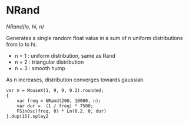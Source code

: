 # NRand

_NRand(lo, hi, n)_

Generates a single random float value in a sum of n uniform distributions from lo to hi.

- n = 1 : uniform distribution, same as Rand
- n = 2 : triangular distribution
- n = 3 : smooth hump

As n increases, distribution converges towards gaussian.

	var n = MouseX(1, 9, 0, 0.2).rounded;
	{
		var freq = NRand(200, 10000, n);
		var dur =  (1 / freq) * 7500;
		FSinOsc(freq, 0) * Ln(0.2, 0, dur)
	}.dup(15).splay2

